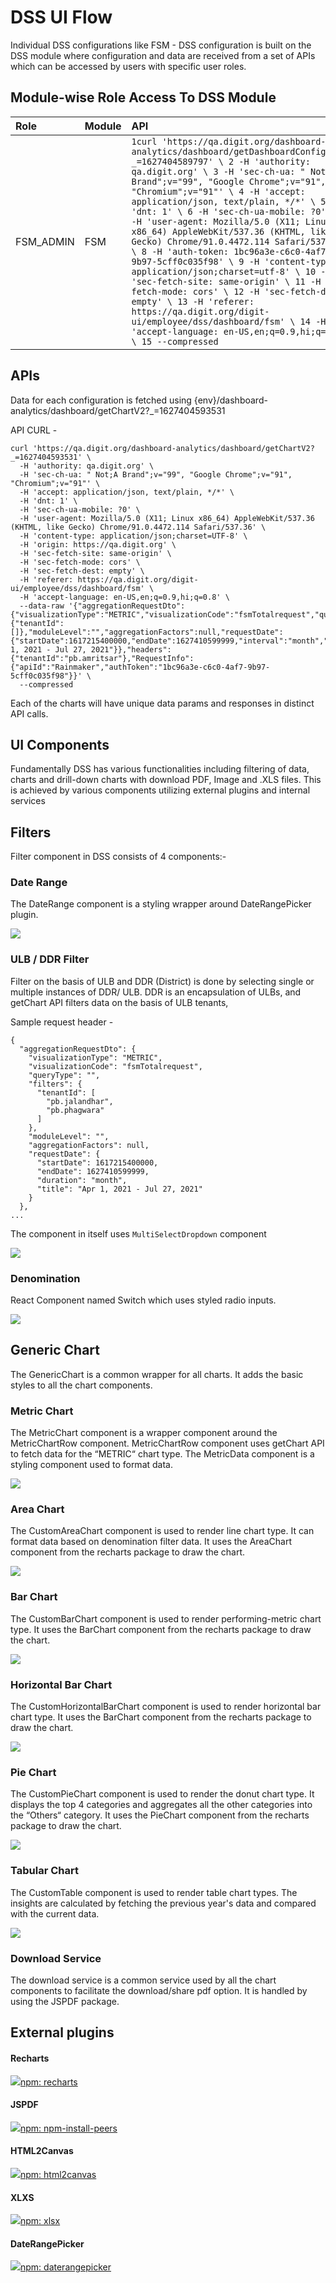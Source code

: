 # DSS UI Flow

Individual DSS configurations like FSM - DSS configuration is built on the DSS module where configuration and data are received from a set of APIs which can be accessed by users with specific user roles.

## Module-wise Role Access To DSS Module

| Role | Module | API |
| :--- | :--- | :--- |
| FSM\_ADMIN | FSM | `1curl 'https://qa.digit.org/dashboard-analytics/dashboard/getDashboardConfig/fsm?_=1627404589797' \ 2 -H 'authority: qa.digit.org' \ 3 -H 'sec-ch-ua: " Not;A Brand";v="99", "Google Chrome";v="91", "Chromium";v="91"' \ 4 -H 'accept: application/json, text/plain, */*' \ 5 -H 'dnt: 1' \ 6 -H 'sec-ch-ua-mobile: ?0' \ 7 -H 'user-agent: Mozilla/5.0 (X11; Linux x86_64) AppleWebKit/537.36 (KHTML, like Gecko) Chrome/91.0.4472.114 Safari/537.36' \ 8 -H 'auth-token: 1bc96a3e-c6c0-4af7-9b97-5cff0c035f98' \ 9 -H 'content-type: application/json;charset=utf-8' \ 10 -H 'sec-fetch-site: same-origin' \ 11 -H 'sec-fetch-mode: cors' \ 12 -H 'sec-fetch-dest: empty' \ 13 -H 'referer: https://qa.digit.org/digit-ui/employee/dss/dashboard/fsm' \ 14 -H 'accept-language: en-US,en;q=0.9,hi;q=0.8' \ 15 --compressed` |

## APIs

Data for each configuration is fetched using {env}/dashboard-analytics/dashboard/getChartV2?\_=1627404593531

API CURL -

```text
curl 'https://qa.digit.org/dashboard-analytics/dashboard/getChartV2?_=1627404593531' \
  -H 'authority: qa.digit.org' \
  -H 'sec-ch-ua: " Not;A Brand";v="99", "Google Chrome";v="91", "Chromium";v="91"' \
  -H 'accept: application/json, text/plain, */*' \
  -H 'dnt: 1' \
  -H 'sec-ch-ua-mobile: ?0' \
  -H 'user-agent: Mozilla/5.0 (X11; Linux x86_64) AppleWebKit/537.36 (KHTML, like Gecko) Chrome/91.0.4472.114 Safari/537.36' \
  -H 'content-type: application/json;charset=UTF-8' \
  -H 'origin: https://qa.digit.org' \
  -H 'sec-fetch-site: same-origin' \
  -H 'sec-fetch-mode: cors' \
  -H 'sec-fetch-dest: empty' \
  -H 'referer: https://qa.digit.org/digit-ui/employee/dss/dashboard/fsm' \
  -H 'accept-language: en-US,en;q=0.9,hi;q=0.8' \
  --data-raw '{"aggregationRequestDto":{"visualizationType":"METRIC","visualizationCode":"fsmTotalrequest","queryType":"","filters":{"tenantId":[]},"moduleLevel":"","aggregationFactors":null,"requestDate":{"startDate":1617215400000,"endDate":1627410599999,"interval":"month","title":"Apr 1, 2021 - Jul 27, 2021"}},"headers":{"tenantId":"pb.amritsar"},"RequestInfo":{"apiId":"Rainmaker","authToken":"1bc96a3e-c6c0-4af7-9b97-5cff0c035f98"}}' \
  --compressed
```

Each of the charts will have unique data params and responses in distinct API calls.

## UI Components

Fundamentally DSS has various functionalities including filtering of data, charts and drill-down charts with download PDF, Image and .XLS files. This is achieved by various components utilizing external plugins and internal services

## Filters

Filter component in DSS consists of 4 components:-

### **Date Range**

The DateRange component is a styling wrapper around DateRangePicker plugin.

![](../../.gitbook/assets/image%20%28251%29.png)

### ULB / DDR Filter

Filter on the basis of ULB and DDR \(District\) is done by selecting single or multiple instances of DDR/ ULB. DDR is an encapsulation of ULBs, and getChart API filters data on the basis of ULB tenants,

Sample request header -

```text
{
  "aggregationRequestDto": {
    "visualizationType": "METRIC",
    "visualizationCode": "fsmTotalrequest",
    "queryType": "",
    "filters": {
      "tenantId": [
        "pb.jalandhar",
        "pb.phagwara"
      ]
    },
    "moduleLevel": "",
    "aggregationFactors": null,
    "requestDate": {
      "startDate": 1617215400000,
      "endDate": 1627410599999,
      "duration": "month",
      "title": "Apr 1, 2021 - Jul 27, 2021"
    }
  },
...
```

The component in itself uses `MultiSelectDropdown` component

![](../../.gitbook/assets/image%20%28154%29.png)

### Denomination

React Component named Switch which uses styled radio inputs.

![](../../.gitbook/assets/image%20%28142%29.png)

## Generic Chart

The GenericChart is a common wrapper for all charts. It adds the basic styles to all the chart components.

### Metric Chart

The MetricChart component is a wrapper component around the MetricChartRow component. MetricChartRow component uses getChart API to fetch data for the “METRIC“ chart type. The MetricData component is a styling component used to format data.

![](../../.gitbook/assets/image%20%28217%29.png)

### Area Chart

The CustomAreaChart component is used to render line chart type. It can format data based on denomination filter data. It uses the AreaChart component from the recharts package to draw the chart.

![](../../.gitbook/assets/image%20%28126%29.png)

### Bar Chart

The CustomBarChart component is used to render performing-metric chart type. It uses the BarChart component from the recharts package to draw the chart.

![](../../.gitbook/assets/image%20%28272%29.png)

### Horizontal Bar Chart

The CustomHorizontalBarChart component is used to render horizontal bar chart type. It uses the BarChart component from the recharts package to draw the chart.

![](../../.gitbook/assets/image%20%28174%29.png)

### Pie Chart

The CustomPieChart component is used to render the donut chart type. It displays the top 4 categories and aggregates all the other categories into the “Others“ category. It uses the PieChart component from the recharts package to draw the chart.

![](../../.gitbook/assets/image%20%28253%29.png)

### Tabular Chart

The CustomTable component is used to render table chart types. The insights are calculated by fetching the previous year's data and compared with the current data.

![](../../.gitbook/assets/image%20%28168%29.png)

### Download Service

The download service is a common service used by all the chart components to facilitate the download/share pdf option. It is handled by using the JSPDF package.

## External plugins

#### Recharts <a id="Recharts"></a>

[![](https://static.npmjs.com/1996fcfdf7ca81ea795f67f093d7f449.png)npm: recharts](https://www.npmjs.com/package/recharts)

#### JSPDF <a id="JSPDF"></a>

[![](https://static.npmjs.com/1996fcfdf7ca81ea795f67f093d7f449.png)npm: npm-install-peers](https://www.npmjs.com/package/jspdf)

#### HTML2Canvas <a id="HTML2Canvas"></a>

[![](https://static.npmjs.com/1996fcfdf7ca81ea795f67f093d7f449.png)npm: html2canvas](https://www.npmjs.com/package/html2canvas)

#### XLXS <a id="XLXS"></a>

[![](https://static.npmjs.com/1996fcfdf7ca81ea795f67f093d7f449.png)npm: xlsx](https://www.npmjs.com/package/xlsx)

#### DateRangePicker <a id="DateRangePicker"></a>

[![](https://static.npmjs.com/1996fcfdf7ca81ea795f67f093d7f449.png)npm: daterangepicker](https://www.npmjs.com/package/daterangepicker)

